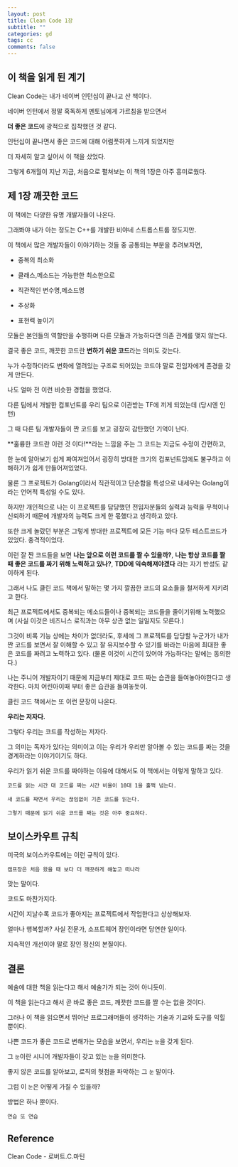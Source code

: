 ```yaml
---
layout: post
title: Clean Code 1장
subtitle: ""
categories: gd
tags: cc
comments: false
---
```


## 이 책을 읽게 된 계기

Clean Code는 내가 네이버 인턴십이 끝나고 산 책이다.

네이버 인턴에서 정말 혹독하게 멘토님에게 가르침을 받으면서

**더 좋은 코드**에 광적으로 집착했던 것 같다.

인턴십이 끝나면서 좋은 코드에 대해 어렴풋하게 느끼게 되었지만

더 자세히 알고 싶어서 이 책을 샀었다.

그렇게 6개월이 지난 지금, 처음으로 펼쳐보는 이 책의 1장은 아주 흥미로웠다.

## 제 1장 깨끗한 코드

이 책에는 다양한 유명 개발자들이 나온다.

그래봐야 내가 아는 정도는 C++를 개발한 비야네 스트롭스트룹 정도지만.

이 책에서 많은 개발자들이 이야기하는 것들 중 공통되는 부분을 추려보자면,

- 중복의 최소화

- 클래스,메소드는 가능한한 최소한으로

- 직관적인 변수명,메소드명

- 추상화

- 표현력 높이기

모듈은 본인들의 역할만을 수행하며 다른 모듈과 가능하다면 의존 관계를 맺지 않는다.

결국 좋은 코드, 깨끗한 코드란 **변하기 쉬운 코드**라는 의미도 갖는다.

누가 수정하더라도 변화에 열려있는 구조로 되어있는 코드야 말로 전임자에게 존경을 갖게 만든다.

나도 얼마 전 이런 비슷한 경험을 했었다.

다른 팀에서 개발한 컴포넌트를 우리 팀으로 이관받는 TF에 끼게 되었는데 (당시엔 인턴)

그 때 다른 팀 개발자들이 짠 코드를 보고 굉장히 감탄했던 기억이 난다.

**훌륭한 코드란 이런 것 이다!**라는 느낌을 주는 그 코드는 지금도 수정이 간편하고,

한 눈에 알아보기 쉽게 짜여져있어서 굉장히 방대한 크기의 컴포넌트임에도 불구하고 이해하기가 쉽게 만들어져있었다.

물론 그 프로젝트가 Golang이라서 직관적이고 단순함을 특성으로 내세우는 Golang이라는 언어적 특성일 수도 있다.

하지만 개인적으로 나는 이 프로젝트를 담당했던 전임자분들의 실력과 능력을 무척이나 신뢰하기 때문에 개발자의 능력도 크게 한 몫했다고 생각하고 있다.

또한 크게 놀랐던 부분은 그렇게 방대한 프로젝트에 모든 기능 마다 모두 테스트코드가 있었다. 충격적이었다.

이런 잘 짠 코드들을 보면 **나는 앞으로 이런 코드를 짤 수 있을까?**, **나는 항상 코드를 짤 때 좋은 코드를 짜기 위해 노력하고 있나?**, **TDD에 익숙해져야겠다** 라는 자기 반성도 같이하게 된다.

그래서 나도 클린 코드 책에서 말하는 몇 가지 깔끔한 코드의 요소들을 철저하게 지키려고 한다.

최근 프로젝트에서도 중복되는 메소드들이나 중복되는 코드들을 줄이기위해 노력했으며 (사실 이것은 비즈니스 로직과는 아무 상관 없는 일일지도 모른다.)

그것이 비록 기능 상에는 차이가 없더라도, 후세에 그 프로젝트를 담당할 누군가가 내가 짠 코드를 보면서 잘 이해할 수 있고 잘 유지보수할 수 있기를 바라는 마음에 최대한 좋은 코드를 짜려고 노력하고 있다. (물론 이것이 시간이 있어야 가능하다는 말에는 동의한다.)

나는 주니어 개발자이기 때문에 지금부터 제대로 코드 짜는 습관을 들여놓아야한다고 생각한다. 마치 어린아이때 부터 좋은 습관을 들여놓듯이.

클린 코드 책에서는 또 이런 문장이 나온다.

**우리는 저자다.**

그렇다 우리는 코드를 작성하는 저자다.

그 의미는 독자가 있다는 의미이고 이는 우리가 우리만 알아볼 수 있는 코드를 짜는 것을 경계하라는 이야기이기도 하다.

우리가 읽기 쉬운 코드를 짜야하는 이유에 대해서도 이 책에서는 이렇게 말하고 있다.

```
코드를 읽는 시간 대 코드를 짜는 시간 비율이 10대 1을 훌쩍 넘는다.

새 코드를 짜면서 우리는 끊임없이 기존 코드를 읽는다.

그렇기 때문에 읽기 쉬운 코드를 짜는 것은 아주 중요하다.
```

## 보이스카우트 규칙

미국의 보이스카우트에는 이런 규칙이 있다.

```
캠프장은 처음 왔을 때 보다 더 깨끗하게 해놓고 떠나라
```

맞는 말이다.

코드도 마찬가지다.

시간이 지날수록 코드가 좋아지는 프로젝트에서 작업한다고 상상해보자.

얼마나 행복할까? 사실 전문가, 소프트웨어 장인이라면 당연한 일이다.

지속적인 개선이야 말로 장인 정신의 본질이다.

## 결론

예술에 대한 책을 읽는다고 해서 예술가가 되는 것이 아니듯이.

이 책을 읽는다고 해서 곧 바로 좋은 코드, 깨끗한 코드를 짤 수는 없을 것이다.

그러나 이 책을 읽으면서 뛰어난 프로그래머들이 생각하는 기술과 기교와 도구를 익힐 뿐이다.

나쁜 코드가 좋은 코드로 변해가는 모습을 보면서, 우리는 `눈`을 갖게 된다.

그 `눈`이란 시니어 개발자들이 갖고 있는 `눈`을 의미한다.

좋지 않은 코드를 알아보고, 로직의 헛점을 파악하는 그 `눈` 말이다.

그럼 이 `눈`은 어떻게 가질 수 있을까?

방법은 하나 뿐이다.

`연습 또 연습`

## Reference

Clean Code - 로버트.C.마틴